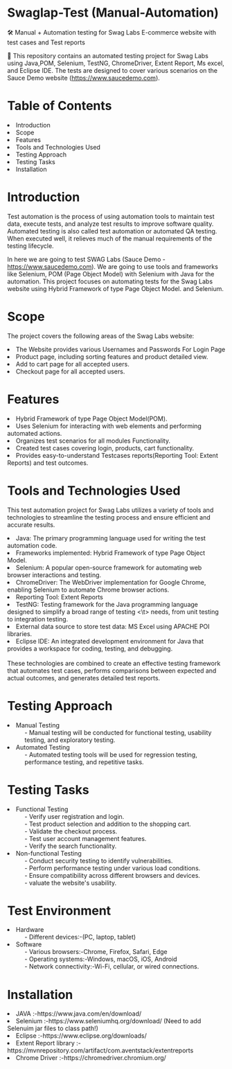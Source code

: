 # Swaglap-Test (Manual-Automation)

🛠 Manual + Automation testing for Swag Labs E-commerce website  with test cases and Test reports

📢 This repository contains an automated testing project for Swag Labs using Java,POM, Selenium, TestNG, ChromeDriver, Extent Report, Ms excel, and Eclipse IDE. The tests are designed to cover various scenarios on the Sauce Demo website (https://www.saucedemo.com).

# Table of Contents
<li>Introduction</li>
<li>Scope</li>
<li>Features</li>
<li>Tools and Technologies Used</li>
<li>Testing Approach</li>
<li>Testing Tasks</li>
<li>Installation</li>

# Introduction
Test automation is the process of using automation tools to maintain test data, execute tests, and analyze test results to improve software quality. Automated testing is also called test automation or automated QA testing. When executed well, it relieves much of the manual requirements of the testing lifecycle.

In here we are going to test SWAG Labs (Sauce Demo - https://www.saucedemo.com). We are going to use tools and frameworks like Selenium, POM (Page Object Model) with Selenium with Java for the automation. This project focuses on automating tests for the Swag Labs website using Hybrid Framework of type Page Object Model. and Selenium.

# Scope
The project covers the following areas of the Swag Labs website:

<li>The Website provides various Usernames and Passwords For Login Page</li>
<li>Product page, including sorting features and product detailed view.</li>
<li>Add to cart page for all accepted users.</li>
<li>Checkout page for all accepted users.</li>

# Features
<li>Hybrid Framework of type Page Object Model(POM).</li>
<li>Uses Selenium for interacting with web elements and performing automated actions.</li>
<li>Organizes test scenarios for all modules Functionality.</li>
<li>Created  test cases covering login, products, cart functionality.</li>
<li>Provides easy-to-understand Testcases reports(Reporting Tool: Extent Reports) and test outcomes.</li>


# Tools and Technologies Used
This test automation project for Swag Labs utilizes a variety of tools and technologies to streamline the testing process and ensure efficient and accurate results.
<li>Java: The primary programming language used for writing the test automation code.</li>
<li>Frameworks implemented: Hybrid Framework of type Page Object Model.</li>
<li>Selenium: A popular open-source framework for automating web browser interactions and testing.</li>
<li>ChromeDriver: The WebDriver implementation for Google Chrome, enabling Selenium to automate Chrome   browser actions.</li>
<li>Reporting Tool: Extent Reports</li>
<li>TestNG: Testing framework for the Java programming language designed to simplify a broad range of testing <\t> needs, from unit testing to integration testing.</li>
<li>External data source to store test data: MS Excel using APACHE POI libraries. </li>
<li>Eclipse IDE: An integrated development environment for Java that provides a workspace for coding, testing, and debugging.</li>
<br>
These technologies are combined to create an effective testing framework that automates test cases, performs comparisons between expected and actual outcomes, and generates detailed test reports.


# Testing Approach
<li> Manual Testing </li>
    <dd> - Manual testing will be conducted for functional testing, usability testing, and exploratory testing.</dd>

<li> Automated Testing </li>
    <dd> - Automated testing tools will be used for regression testing, performance testing, and repetitive tasks.</dd>

#  Testing Tasks
<li> Functional Testing</li>
<dd> - Verify user registration and login.<br></dd>
<dd> - Test product selection and addition to the shopping cart.<br></dd>
<dd> - Validate the checkout process.<br></dd>
<dd> - Test user account management features.<br></dd>
<dd> - Verify the search functionality.<br></dd>

<li>Non-functional Testing </li>
<dd> - Conduct security testing to identify vulnerabilities.<br></dd>
<dd> - Perform performance testing under various load conditions.<br></dd>
<dd> - Ensure compatibility across different browsers and devices.<br></dd>
<dd> - valuate the website's usability.<br></dd>

# Test Environment
<li>Hardware</li>
<dd> - Different devices:-(PC, laptop, tablet)</dd>
<li>Software</li>
<dd> - Various browsers:-Chrome, Firefox, Safari, Edge<br> </dd>
<dd> - Operating systems:-Windows, macOS, iOS, Android <br> </dd>
<dd> - Network connectivity:-Wi-Fi, cellular, or wired connections.</dd> 

# Installation
<li>JAVA :-https://www.java.com/en/download/</li>
<li>Selenium :-https://www.seleniumhq.org/download/ (Need to add Selenuim jar files to class path!)</li>
<li>Eclipse :-https://www.eclipse.org/downloads/</li>
<li>Extent Report library :-https://mvnrepository.com/artifact/com.aventstack/extentreports</li>
<li>Chrome Driver :-https://chromedriver.chromium.org/</li>
